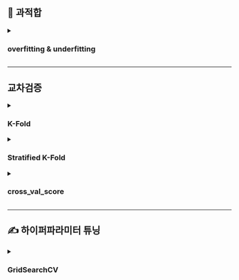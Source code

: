 ## 🫵 과적합

<details><summary><h3>overfitting & underfitting</h3></summary>

# 과대적합(Overfitting)과 과소적합(Underfitting) : test_size와 관련
![](https://gratus907.github.io/images/81b7294441f2b9c96cce938661b95a1d20d22366e5c0f72e48d2c69c9c7ad7b4.png)

- 과대적합
    - 모델이 학습 데이터에만 과도하게 최적화되어, 실제 예측을 다른 데이터로 수행할 경우에는 예측 성능이 과도하게 떨어지는 것을 말한다.

- 과소적합
    - 모델이 너무 단순하여 학습 데이터를 충분히 학습하지 못함
    - 데이터가 불충분하여 학습이 부족함

- 교차검증을 통해 과대적합, 과소적합을 방지할 수 있다!

## Model Selection 모듈이 필요한 이유
- model_selection - 학습 데이터와 테스트 데이터 세트를 분리 또는 교차 검증분할 및 평가, 하이퍼 파라미터 튜닝을 위한 다양한 함수 제공

</details>

---

## 교차검증

<details><summary><h3>K-Fold</h3></summary>

![k fold 교차검증](https://i0.wp.com/drzinph.com/wp-content/uploads/2020/12/image-2.png?fit=935%2C670&ssl=1)

</details>

<details><summary><h3>Stratified K-Fold</h3></summary>

![stratified k fold 교차검증](https://i0.wp.com/dataaspirant.com/wp-content/uploads/2020/12/8-Stratified-K-Fold-Cross-Validation.png?ssl=1)

</details>

<details><summary><h3>cross_val_score</h3></summary>

</details>

---

## ✍️ 하이퍼파라미터 튜닝

<details><summary><h3>GridSearchCV</h3></summary>

</details>